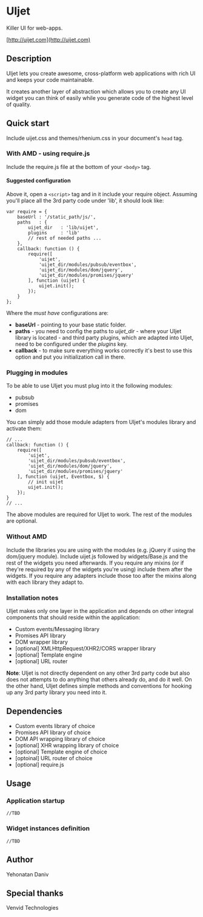 # UIjet

Killer UI for web-apps.

[http://uijet.com](http://uijet.com)

## Description

UIjet lets you create awesome, cross-platform web applications with rich UI and keeps your code maintainable.

It creates another layer of abstraction which allows you to create any UI widget you can think of
easily while you generate code of the highest level of quality.

## Quick start

Include uijet.css and themes/rhenium.css in your document's `head` tag.

### With AMD - using require.js

Include the require.js file at the bottom of your `<body>` tag.

#### Suggested configuration

Above it, open a `<script>` tag and in it include your require object.
Assuming you'll place all the 3rd party code under 'lib', it should look like:

    var require = {
        baseUrl : '/static_path/js/',
        paths   : {
            uijet_dir   : 'lib/uijet',
            plugins     : 'lib'
            // rest of needed paths ...
        },
        callback: function () {
            require([
                'uijet',
                'uijet_dir/modules/pubsub/eventbox',
                'uijet_dir/modules/dom/jquery',
                'uijet_dir/modules/promises/jquery'
            ], function (uijet) {
                uijet.init();
            });
        }
    };

Where the *must have* configurations are:

* **baseUrl** - pointing to your base static folder.
* **paths** - you need to config the paths to *uijet_dir* - where your UIjet library is located - and 
third party plugins, which are adapted into UIjet, need to be configured under the *plugins* key.
* **callback** - to make sure everything works correctly it's best to use this option and put you initialization
call in there.

### Plugging in modules

To be able to use UIjet you must plug into it the following modules:
 
 * pubsub
 * promises
 * dom

You can simply add those module adapters from UIjet's modules library and activate them:

    // ...
    callback: function () {
        require([
            'uijet',
            'uijet_dir/modules/pubsub/eventbox',
            'uijet_dir/modules/dom/jquery',
            'uijet_dir/modules/promises/jquery'
        ], function (uijet, Eventbox, $) {
            // init uijet
            uijet.init();
        });
    }
    // ...

The above modules are required for UIjet to work. The rest of the modules are optional.

### Without AMD

Include the libraries you are using with the modules (e.g. jQuery if using the dom/jquery module).
Include uijet.js followed by widgets/Base.js and the rest of the widgets you need afterwards.
If you require any mixins (or if they're required by any of the widgets you're using) include them after the widgets.
If you require any adapters include those too after the mixins along with each library they adapt to.


### Installation notes

UIjet makes only one layer in the application and depends on other integral components
that should reside within the application:

* Custom events/Messaging library
* Promises API library
* DOM wrapper library
* [optional] XMLHttpRequest/XHR2/CORS wrapper library
* [optional] Template engine
* [optional] URL router

__Note__: UIjet is not directly dependent on any other 3rd party code but also does not attempts to do anything that
others already do, and do it well. On the other hand, UIjet defines simple methods and conventions for hooking up any
3rd party library you need into it.

## Dependencies

* Custom events library of choice
* Promises API library of choice
* DOM API wrapping library of choice
* [optional] XHR wrapping library of choice
* [optional] Template engine of choice
* [optoinal] URL router of choice
* [optional] require.js

## Usage

### Application startup

    //TBD

### Widget instances definition

    //TBD

## Author

Yehonatan Daniv

## Special thanks

Venvid Technologies